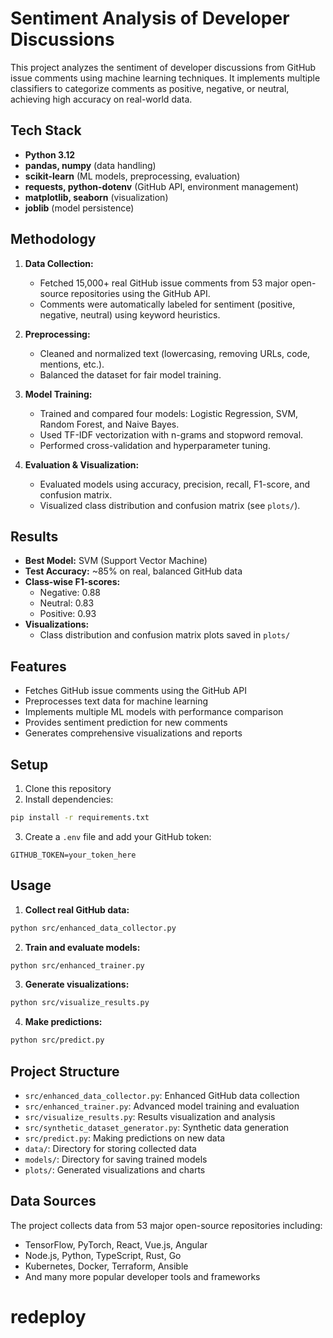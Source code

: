# Sentiment Analysis of Developer Discussions

This project analyzes the sentiment of developer discussions from GitHub issue comments using machine learning techniques. It implements multiple classifiers to categorize comments as positive, negative, or neutral, achieving high accuracy on real-world data.

## Tech Stack
- **Python 3.12**
- **pandas, numpy** (data handling)
- **scikit-learn** (ML models, preprocessing, evaluation)
- **requests, python-dotenv** (GitHub API, environment management)
- **matplotlib, seaborn** (visualization)
- **joblib** (model persistence)

## Methodology
1. **Data Collection:**  
   - Fetched 15,000+ real GitHub issue comments from 53 major open-source repositories using the GitHub API.
   - Comments were automatically labeled for sentiment (positive, negative, neutral) using keyword heuristics.

2. **Preprocessing:**  
   - Cleaned and normalized text (lowercasing, removing URLs, code, mentions, etc.).
   - Balanced the dataset for fair model training.

3. **Model Training:**  
   - Trained and compared four models: Logistic Regression, SVM, Random Forest, and Naive Bayes.
   - Used TF-IDF vectorization with n-grams and stopword removal.
   - Performed cross-validation and hyperparameter tuning.

4. **Evaluation & Visualization:**  
   - Evaluated models using accuracy, precision, recall, F1-score, and confusion matrix.
   - Visualized class distribution and confusion matrix (see `plots/`).

## Results
- **Best Model:** SVM (Support Vector Machine)
- **Test Accuracy:** ~85% on real, balanced GitHub data
- **Class-wise F1-scores:**  
  - Negative: 0.88  
  - Neutral: 0.83  
  - Positive: 0.93
- **Visualizations:**  
  - Class distribution and confusion matrix plots saved in `plots/`

## Features
- Fetches GitHub issue comments using the GitHub API
- Preprocesses text data for machine learning
- Implements multiple ML models with performance comparison
- Provides sentiment prediction for new comments
- Generates comprehensive visualizations and reports

## Setup
1. Clone this repository
2. Install dependencies:
```bash
pip install -r requirements.txt
```
3. Create a `.env` file and add your GitHub token:
```
GITHUB_TOKEN=your_token_here
```

## Usage
1. **Collect real GitHub data:**
```bash
python src/enhanced_data_collector.py
```

2. **Train and evaluate models:**
```bash
python src/enhanced_trainer.py
```

3. **Generate visualizations:**
```bash
python src/visualize_results.py
```

4. **Make predictions:**
```bash
python src/predict.py
```

## Project Structure
- `src/enhanced_data_collector.py`: Enhanced GitHub data collection
- `src/enhanced_trainer.py`: Advanced model training and evaluation
- `src/visualize_results.py`: Results visualization and analysis
- `src/synthetic_dataset_generator.py`: Synthetic data generation
- `src/predict.py`: Making predictions on new data
- `data/`: Directory for storing collected data
- `models/`: Directory for saving trained models
- `plots/`: Generated visualizations and charts

## Data Sources
The project collects data from 53 major open-source repositories including:
- TensorFlow, PyTorch, React, Vue.js, Angular
- Node.js, Python, TypeScript, Rust, Go
- Kubernetes, Docker, Terraform, Ansible
- And many more popular developer tools and frameworks
# redeploy
